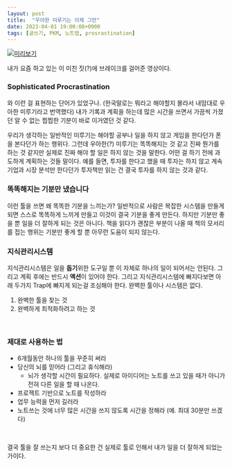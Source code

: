 ```yaml
---
layout: post
title:  "우아한 미루기는 이제 그만"
date: 2023-04-01 19:00:08+0900
tags: [글쓰기, PKM, 노트앱, prosrastination]
---
```

[![미리보기](https://img.youtube.com/vi/baKCC2uTbRc/0.jpg)](https://youtu.be/baKCC2uTbRc)


내가 요즘 하고 있는 이 미친 짓(?)에 브레이크를 걸어준 영상이다.
<br>

### Sophisticated Procrastination
와 이런 걸 표현하는 단어가 있었구나. (한국말로는 뭐라고 해야할지 몰라서 내맘대로 우아한 미루기라고 번역했다) 내가 기록과 계획을 하는데 많은 시간을 쓰면서 가끔씩 가졌던 알 수 없는 찝찝한 기분이 바로 이거였던 것 같다.

우리가 생각하는 일반적인 미루기는 해야할 공부나 일을 하지 않고 게임을 한다던가 폰을 본다던가 하는 행위다. 그런데 우아한(?) 미루기는 똑똑해지는 것 같고 진짜 뭔가를 하는 것 같지만 실제로 진짜 해야 할 일은 하지 않는 것을 말한다. 어떤 걸 하기 전에 과도하게 계획하는 것들 말이다. 예를 들면, 투자를 한다고 했을 때 투자는 하지 않고 계속 기업과 시장 분석만 한다던가 투자책만 읽는 건 결국 투자를 하지 않는 것과 같다.
<br>

### 똑똑해지는 기분만 냈습니다
이런 툴을 쓰면 왜 똑똑한 기분을 느끼는가? 일반적으로 사람은 복잡한 시스템을 만들게 되면 스스로 똑똑하게 느끼게 만들고 이것이 결국 기분을 좋게 만든다. 하지만 기분만 좋을 뿐 일을 더 잘하게 되는 것은 아니다. 책을 읽다가 괜찮은 부분이 나올 때 책의 모서리를 접는 행위는 기분만 좋게 할 뿐 아무런 도움이 되지 않는다.
<br>

### 지식관리시스템
지식관리시스템은 일을 **돕기**위한 도구일 뿐 이 자체로 하나의 일이 되어서는 안된다. 그리고 계획 후에는 반드시 **액션**이 있어야 한다. 
그리고 지식관리시스템에 빠지다보면 아래 두가지 Trap에 빠지게 되는걸 조심해야 한다. 완벽한 툴이나 시스템은 없다.
1. 완벽한 툴을 찾는 것
2. 완벽하게 최적화하려고 하는 것
<br>

### 제대로 사용하는 법
- 6개월동안 하나의 툴을 꾸준히 써라
- 당신의 뇌를 믿어라 (그리고 휴식해라)
    - 뇌가 생각할 시간이 필요하다. 실제로 아이디어는 노트를 쓰고 있을 때가 아니가 전혀 다른 일을 할 때 나온다.
- 프로젝트 기반으로 노트를 작성하라
- 업무 능력을 먼저 길러라
- 노트쓰는 것에 너무 많은 시간을 쓰지 않도록 시간을 정해라 (예. 최대 30분만 쓰겠다)
<br>

결국 툴을 잘 쓰는지 보다 더 중요한 건 실제로 툴로 인해서 내가 일을 더 잘하게 되었는가이다.
